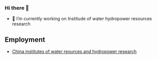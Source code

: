 ### Hi there 👋
- 🔭 I’m currently working on Institude of water hydropower resources research

## Employment
- [China institutes of water reources and hydropower research](http://www.iwhr.com/zgskywwnew/index.htm)

<!--
**Rengar-jiang/Rengar-jiang** is a ✨ _special_ ✨ repository because its `README.md` (this file) appears on your GitHub profile.

Here are some ideas to get you started:

- 🔭 I’m currently working on Institude of water hydropower resources
- 🌱 I’m currently learning ...
- 👯 I’m looking to collaborate on ...
- 🤔 I’m looking for help with ...
- 💬 Ask me about ...
- 📫 How to reach me: ...
- 😄 Pronouns: ...
- ⚡ Fun fact: ...
-->
